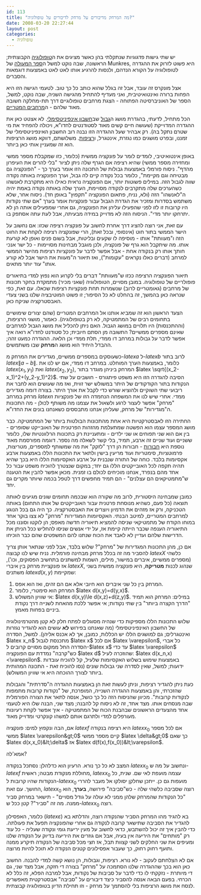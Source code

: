 ```yaml
---
id: 113
title: "מה המרחק מדיבורים על מרחק לדיבורים על טופולוגיה?"
date: 2008-03-20 22:27:44
layout: post
categories: 
  - טופולוגיה
---
```

יש שתי גישות פדגוגיות שנתקלתי בהן כאשר מציגים את ה<a href="http://he.wikipedia.org/wiki/%D7%98%D7%95%D7%A4%D7%95%D7%9C%D7%95%D7%92%D7%99%D7%94">טופולוגיה</a> הקבוצתית; הראשונה, שבה נוקט למשל ה<a href="http://www.amazon.com/Topology-2nd-James-Munkres/dp/0131816292">ספר המעולה</a> של Munkres, היא פשוט לזרוק את ההגדרה לטופולוגיה על הקורא הנדהם, ולנסות להרגיע אותו לאט לאט באמצעות דוגמאות והסברים.

אצל מונקרס זה עובד, אבל זה בגלל שהוא כותב כל כך טוב. לטעמי הגישה הזו היא הפחות ברורה ואינטואיטיבית, ואני מעדיף להתחיל מהגישה השניה, שבה נוקט, למשל, הספר של האוניברסיטה הפתוחה - הצגת מרחבים טופולוגיים דרך תת-מחלקה חשובה מאוד שלהם - ה<a href="http://he.wikipedia.org/wiki/%D7%9E%D7%A8%D7%97%D7%91_%D7%9E%D7%98%D7%A8%D7%99">מרחבים המטריים</a>.

הכל מתחיל, לדעתי, בהגדרת מושג ה<a href="http://he.wikipedia.org/wiki/%D7%92%D7%91%D7%95%D7%9C_%28%D7%9E%D7%AA%D7%9E%D7%98%D7%99%D7%A7%D7%94%29">גבול</a> שב<a href="http://he.wikipedia.org/wiki/%D7%97%D7%A9%D7%91%D7%95%D7%9F_%D7%90%D7%99%D7%A0%D7%A4%D7%99%D7%A0%D7%99%D7%98%D7%99%D7%A1%D7%99%D7%9E%D7%9C%D7%99">חשבון אינפיניטסימלי</a>. לא אצטט כאן את ההגדרה המדוייקת (שעושה חיים קשים מאוד לסטודנטים לחדו"א, ויכולה להפחיד את מי שטרם נתקל בה). רק אבהיר שעל ההגדרה הזו נבנה רוב החשבון האינפיניטסימלי של זמננו, ובפרט מושגים כמו נגזרת, אינטגרל, ו<a href="http://he.wikipedia.org/wiki/%D7%A8%D7%A6%D7%99%D7%A4%D7%95%D7%AA">רציפות</a>. משלושתם, דווקא מושג הרציפות הוא זה שמעניין אותי כאן ביותר.

באופן אינטואיטיבי, לומדים לומר על פונקציה ממשית (כלומר, כזו שמקבלת מספר ממשי ומחזירה מספר ממשי) שהיא רציפה אם הגרף שלה ניתן לציור "בלי להרים את העיפרון מהדף". ניסוח פורמלי באמצעות גבולות של התכונה הזו אומר בערך כך - "הפונקציה גם מבטיחה וגם מקיימת", כלומר בכל נקודה קיים לה גבול, וערך הפונקציה באותה נקודה שווה לגבול הזה. במילים פשוטות יותר, אם הפונקציה נראית כאילו היא מתקרבת לאנשהו כשהערכים שלה מתקרבים לנקודה מסויימת, הערך שלה באותה נקודה באמת יהיה ה"לאנשהו" הזה (ולא, נניח, פתאום הפונקציה "תקפוץ" באופן חד). ניסוח אחר, שלא משתמש בסדרות ומזכיר את הגדרת הגבול עבור פונקציות אומר בערך "אם שתי נקודות היו קרובות זו לזו לפני שהפעילו עליהן את הפונקציה, גם אחרי שמפעילים אותה הן לא יתרחקו יותר מדי". הניסוח הזה לא מדוייק במידה מבעיתה, אבל לעת עתה אסתפק בו.

עם זאת, אני רוצה להציג דרך אחרת לחשוב על פונקציה רציפה שכזו: אם נחשוב על הישר הממשי בתור חוט (אינסופי, ובכל זאת), הרי שפונקציה רציפה לוקחת את החוט הזה ו"מעוותת" אותו - מוסיפה לו שקעים ובליטות, אבל בשום פנים ואופן לא קורעת אותו. מה שיתקבל הוא גרף של פונקציה, ולכן מוגבל מבחינות מסויימות - כל ישר אנכי חותך אותו רק בנקודה אחת - אבל אפשר לדבר על פונקציות רציפות מהישר הממשי למרחב (דברים כאלו נקראים "עקומות"), ואז תיאור ה"מעוות את הישר אבל לא קורע אותו" עוד יותר מתאים.

תיאור הפונקציה הרציפה ככזו ש"מעוותת" דברים בלי לקרוע הוא נפוץ למדי בתיאורים פופולריים של טופולוגיה. במובן מסויים, הטופולוגיה (שאני מכיר) מתמקדת בחקר תכונות של מרחבים (גאומטריים לרוב) שנשמרות תחת פונקציות רציפות שכאלו. עם זאת, כפי שנראה כאן בהמשך, זה בהחלט לא כל הסיפור; זו פשוט המוטיבציה שלנו בשני צעדי האבסטרקציה שניקח כאן.

הצעד הראשון הוא זה שמביא אותנו אל המרחבים המטריים (שהם יצורים שימושיים בתחומים רבים של המתמטיקה, לא רק בטופולוגיה). כאמור, מושגי הרציפות, (וההתכנסות) היו תלויים במושג הגבול. האם ניתן להכליל את מושג הגבול למרחבים שאינם מספרים ממשיים? התשובה מן הסתם חיובית; כל סטודנט לחדו"א רואה איך אפשר לדבר על גבולות במרחב דו ממדי, תלת ממדי וכן הלאה. ההגדרה כמעט זהה; ההבדל היחיד הוא מושג ה<strong>מרחק</strong> שבו משתמשים.

כשעוסקים במספרים ממשיים, מגדירים את המרחק מ-$latex a$ ל-$latex b$ לרוב בתור $latex \|a-b\|$. כלומר, באמצעות הערך המוחלט. במרחב דו ממדי, אם יש לנו את $latex (x_1,y_1)$ ואת $latex (x_2,y_2)$, המרחק ביניהן מוגדר בתור $latex \sqrt{(x_2-x_1)^2+(y_2-y_1)^2}$. הסיבה להגדרה הזו היא משפט פיתגורס - חושבים על שתי הנקודות בתור הקודקודים של היתר במשולש ישר זווית, ואז מה שעושים הוא לחבר את ריבועי שתי השוקיים ולהוציא שורש כדי לקבל את אורך היתר. בצורה דומה מגדירים מרחק במרחב $latex n$ ממדי. אחרי שיש לנו את המשפחה הנחמדה הזו של פונקציות "מרחק" אפשר לעצור לרגע ולשאול את עצמנו מה משותף לכולן - מה התכונות ה"מגדירות" של מרחק, שעליהן אנחנו מתבססים כשאנחנו בונים את החדו"א.

החתירה הזו לאבסטרקטיות היא אחת מהתכונות הבולטות ביותר של המתמטיקה. כבר מושג המספר עצמו הוא הפשטה שמתעלמת מהזהות הפרטנית של האובייקט שסופרים - בין אם הוא שני תפוחים או שני ילדים - ומתעניינת רק בתכונות הרלוונטיות שלו, כלומר ששניים ועוד שניים זה ארבע, תמיד, בלי קשר לשאלה מה נספר. דוגמה מפורסמת מאוד נוספת היא <a href="http://he.wikipedia.org/wiki/%D7%97%D7%91%D7%95%D7%A8%D7%94">חבורות</a> - חבורות הן דרך "לזקק" את מה שמשותף למספרים, מטריצות, פרמוטציות, סימטריות ועוד מריעין בישין ולתאר את התכונות הללו באמצעות ארבע אקסיומות בלבד. כוחה של התורה שנבנית על ארבע האקסיומות הללו היא בכך שהיא תהיה תקפה לכל האובייקטים הללו גם יחד; במקום שנצטרך להוכיח משפט עבור כל אחד מהם בנפרד, אנחנו מוכיחים לכולם בו זמנית. מכאן אפשר להבין את הטענה ש"מתמטיקאים הם עצלנים" - הם תמיד מחפשים דרך לטפל בכמה שיותר מקרים גם יחד.

כמובן שמבחינה היסטורית, לרוב מה שקורה הוא שבכמה תחומים שונים מגיעים לאותה תוצאה (כל פעם, כשהיא מנוסחת פרטנית עבור האובייקטים של אותו התחום) באותה הטכניקה, ורק אז מזהים את הדמיון ויוצרים את האבסטרקציה. כך היה גם בכל הנוגע למרחבים המטריים, למיטב הבנתי. האקסיומות המגדירות "מרחק" לא צצו בוקר אחד במוחו הקודח של מתמטיקאי שניסה להמציא תיאוריה חדשה מאפס; הן לוקטו וסוננו מכל התיאוריה הענפה שכבר הייתה קיימת אז, על ידי אנשים שניסו להחליש ככל הניתן את הדרישות שלהם ועדיין לא לאבד את הכוח שנתנו להם המשפטים שהם כבר הוכיחו.

אם כן, מהן התכונות המגדירות של "מרחק"? שלוש בלבד, אבל לפני שנתאר אותן צריך להסביר מה זה בכלל מרחק מבחינה פורמלית. נניח שיש לנו קבוצה $latex X$ כלשהי (מספרים ממשיים, איברים במישור, מילים, השמות למשתנים בתחשיב הפסוקים, וכו'), אז פונקציית מרחק בין איברי $latex X$, שנהוג לכנות <strong>מטריקה</strong>, היא פונקציה ממשית בשני משתנים $latex d(x,y)$ שמקיימת:
<ol>
	<li>המרחק בין כל שני איברים הוא חיובי אלא אם הם זהים, ואז הוא אפס.</li>
	<li>המרחק הוא סימטרי, כלומר $latex d(x,y)=d(y,x)$.</li>
	<li>אי שוויון המשולש: $latex d(x,y)\le d(x,z)+d(z,y)$. במילים: המרחק הוא תמיד "הדרך הקצרה ביותר" בין שתי נקודות; אי אפשר ללכת מהאחת לשנייה דרך נקודת ביניים בפחות מאמץ.</li>
</ol>
שלוש התכונות הללו מספיקות כדי שנהיה מסוגלים לפתח חלק לא קטן מהטרמינולוגיה של החשבון האינפיניטסימלי (מה שאנחנו בפירוש <strong>לא</strong> עושים הוא להגדיר נגזרות ואינטגרלים; גם למושגים הללו יש הכללות, כמובן, אך לא אכנס אליהן). למשל, הסדרה $latex x_n$ מתכנסת לגבול $latex x$ אם לכל $latex \varepsilon$, כל אברי הסדרה החל ממקום מסויים קרובים ל-$latex x$ עד כדי $latex \varepsilon$ כש"קרבה" נמדדת עם הפונקציה $latex d$ שהוזכרה לעיל: $latex d(x_n,x)&lt;\varepsilon$. באמצעות שימוש בשלוש האקסיומות שלעיל, קל להוכיח עובדות ידועות; למשל, שאין לסדרה שני גבולות שונים (נסו להוכיח זאת - התכונה המהותית ביותר לצורך ההוכחה היא אי שוויון המשולש).

כעת ניתן להגדיר רציפות, וניתן לעשות זאת הן באמצעות ההגדרה ה"סדרתית" והגבולות שהזכרתי, והן באמצעות ההגדרה השנייה, המופרכת, של "נקודות קרובות מתמפות לנקודות קרובות". מכיוון שהניסוח הזה כל כך כושל, אנסה לתאר את הצורה הפורמלית שבה מנסחים אותו. מצד אחד, זה לא ניסוח קל להבנה; מצד שני, הבנה שלו היא לטעמי אחד מהצעדים הראשונים שבהבנת הכוח של המתמטיקה - איך אפשר לקחת רעיונות מעורפלים למדי ולתרגם אותם למשהו קונקרטי ומדוייק מאוד.

אם, הבה ונקפוץ למים: פונקציה $latex f$ היא רציפה בנקודה $latex x_0$ אם לכל מספר ממשי $latex \varepsilon&gt;0$ קיים מספר ממשי $latex \delta&gt;0$ כך שאם $latex d(x,x_0)&lt;\delta$ אז $latex d(f(x),f(x_0))&lt;\varepsilon$.

אמא'לה?

המצב לא כל כך נורא. הרעיון הוא כדלהלן: נסתכל בנקודה $latex x_0$ ונחשוב על מה ש-$latex f$ מחוללת מנקודת מבטה; ראשית, $latex x_0$ עצמה מועפת לאי שם. שנית, כל הנקודות שהיו קרובות ל-$latex x_0$ מועפות גם כן. ייתכן שחלקן יסולקו אל מעבר להררי החושך. עם זאת, $latex x_0$ רוצה שסביבה כלשהי שלה - כש"סביבה" פירושה, <strong>בערך</strong>, הוא "כל הנקודות שהמרחק שלהן ממני לא עולה על גודל מסויים" - תישאר במרחק סביר ממנה. מה זה "סביר"? קטן ככל ש-$latex x_0$ רוצה.

כלומר, האפסילון ($latex \varepsilon$) בא להגיד מהו המרחק הסביר שהנקודה רוצה, והדלתא בא להגדיר את הסביבה שתישאר קרובה לנקודה גם אחרי שהפונקציה תפעל את פעולתה. כדי להבין איך זה יכול להשתבש, כדאי לחשוב על מעין יריעת גומי ונקודה שעליה - כל עוד רק "מותחים" את היריעה אין בעיה, אבל אם גוזרים את היריעה בדיוק על הנקודה שלנו ומעיפים את שני החלקים לשני קצוות תבל, אז חצי מכל סביבה של הנקודה תיקרע ממנה ותועף רחוק רחוק, כך שעבור אפסילונים קטנים הנקודה לא תוכל להיות מרוצה.

אם לא הצלחתם לעקוב - לא נורא. רציפות, וגבולות, הן נושא קשה למדי להבנה. החשוב כאן הוא בכך שההגדרה שלנו הסתמכה על "מרחק" בצורה די חזקה, אבל מצד שני, גם די מיותרת - נזקקתי לו כדי לדבר על סביבות של נקודות, אבל למרבה הפלא, זה כלל לא הכרחי. בפעם הבאה אנסה להסביר כיצד דיבורים על "סביבה" אבסטרקטית מאפשרים לנסח את מושג הרציפות בלי להסתמך על מרחק - וזו תחילת הדיון בטופולוגיה קבוצתית.
